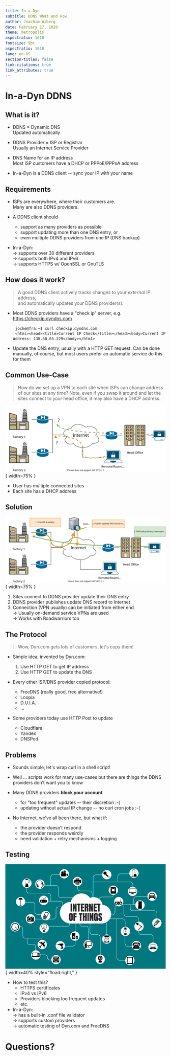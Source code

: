```yaml
---
title: In-a-Dyn
subtitle: DDNS What and How
author: Joachim Wiberg
date: February 17, 2020
theme: metropolis
aspectratio: 1610
fontsize: 9pt
aspectratio: 1610
lang: en-US
section-titles: false
link-citations: true
link_attributes: true
---
```


# In-a-Dyn DDNS

## What is it?

- DDNS = Dynamic DNS  
  Updated automatically
  
- DDNS Provider = ISP or Registrar  
  Usually an Internet Service Provider
  
- DNS Name for an IP address  
  Most ISP customers have a DHCP or PPPoE/PPPoA address

- In-a-Dyn is a DDNS client -- sync your IP with your name

## Requirements

- ISPs are everywhere, where their customers are.  
  Many are also DDNS providers.

- A DDNS client should
  - support as many providers as possible
  - support updating more than one DNS entry, or
  - even multiple DDNS providers from one IP (DNS backup)

- In-a-Dyn:  
  → supports over 30 different providers  
  → supports both IPv4 and IPv6  
  → supports HTTPS w/ OpenSSL or GnuTLS  

## How does it work?

> A good DDNS client actively tracks changes to your *external* IP address,  
> and automatically updates your DDNS provider(s).

 - Most DDNS providers have a "check ip" server, e.g. <https://checkip.dyndns.com>

        jocke@fra:~$ curl checkip.dyndns.com
        <html><head><title>Current IP Check</title></head><body>Current IP Address: 138.68.65.229</body></html>

 - Update the DNS entry, usually with a HTTP GET request.  Can be done
   manually, of course, but most users prefer an automatic service do
   this for them

## Common Use-Case

> How do we set up a VPN to each site when ISPs can change address of
> our sites at any time?  Note, even if you swap it around and let the
> sites connect to your head office, it may also have a DHCP address.

![](img/ddns-problem.svg){ width=75% }

- User has multiple connected sites
- Each site has a DHCP address


## Solution

![](img/ddns-solution.svg){ width=75% }

1. Sites connect to DDNS provider update their DNS entry
2. DDNS provider publishes update DNS record to Internet
3. Connection (VPN usually) can be initiated from either end  
   → Usually on-demand service VPNs are used  
   → Works with Roadwarriors too


## The Protocol

> Wow, Dyn.com gets lots of customers, let's copy them!

- Simple idea, invented by Dyn.com:
  1. Use HTTP GET to get IP address
  2. Use HTTP GET to update the DNS

- Every other ISP/DNS provider copied protocol:
  - FreeDNS (really good, free alternative!)
  - Loopia
  - D.U.I.A.
  - ...
  
- Some providers today use HTTP Post to update
  - Cloudflare
  - Yandex
  - DNSPod


## Problems

- Sounds simple, let's wrap curl in a shell script!

- Well ... scripts work for many use-cases but there are things the
  DDNS providers don’t want you to know

- Many DDNS providers **block your account**
  - for "too frequent" updates -- their discretion :-(
  - updating without actual IP change -- no curl cron jobs :-(

- No Internet, we’ve all been there, but what if:
  - the provider doesn’t respond 
  - the provider responds weirdly
  - need validation + retry mechanisms + logging

## Testing

![](img/Internet-of-Things.jpg){ width=40% style="fload:right," }

- How to test this?
  - HTTPS certificates
  - IPv4 vs IPv6
  - Providers blocking too frequent updates
  - etc.
- In-a-Dyn:  
  → has a built-in .conf file validator  
  → supports custom providers  
  → automatic testing of Dyn.com and FreeDNS 

# Questions?

